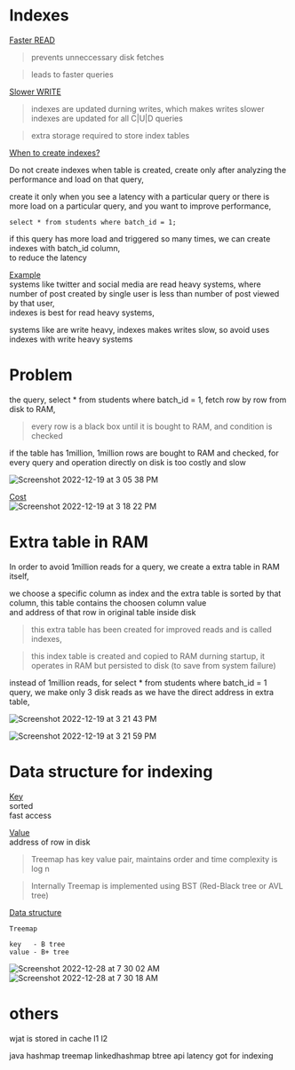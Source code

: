 # Indexes

<ins>Faster READ</ins>    
> prevents unneccessary disk fetches    

> leads to faster queries   

<ins>Slower WRITE</ins>       
> indexes are updated durning writes, which makes writes slower   
> indexes are updated for all C|U|D queries       

> extra storage required to store index tables    

<ins>When to create indexes?</ins>    

Do not create indexes when table is created, create only after analyzing the performance and load on that query,    

create it only when you see a latency with a particular query or there is more load on a particular query, and you want to improve performance,   

```
select * from students where batch_id = 1;    
```

if this query has more load and triggered so many times, we can create indexes with batch_id column,   
to reduce the latency 

<ins>Example</ins>    
systems like twitter and social media are read heavy systems, where number of post created by single user is less than number of post viewed by that user,   
indexes is best for read heavy systems,   

systems like are write heavy, indexes makes writes slow, so avoid uses indexes with write heavy systems   

# Problem 

the query, select * from students where batch_id = 1, fetch row by row from disk to RAM,    

> every row is a black box until it is bought to RAM, and condition is checked    

if the table has 1million, 1million rows are bought to RAM and checked, for every query and operation directly on disk is too costly and slow   

![Screenshot 2022-12-19 at 3 05 38 PM](https://user-images.githubusercontent.com/16437905/208394351-83cd95e7-c44f-49d9-b3ab-a7ac757b433d.png)

<ins>Cost</ins>   
![Screenshot 2022-12-19 at 3 18 22 PM](https://user-images.githubusercontent.com/16437905/208396974-cb77f6f7-78eb-4aca-b466-f8993bc25f99.png)

# Extra table in RAM   

In order to avoid 1million reads for a query, we create a extra table in RAM itself,     

we choose a specific column as index and the extra table is sorted by that column, this table contains the choosen column value     
and address of that row in original table inside disk   

> this extra table has been created for improved reads and is called indexes,   

> this index table is created and copied to RAM durning startup, it operates in RAM but persisted to disk (to save from system failure)    

instead of 1million reads, for select * from students where batch_id = 1 query, we make only 3 disk reads as we have the direct address in extra table,   

![Screenshot 2022-12-19 at 3 21 43 PM](https://user-images.githubusercontent.com/16437905/208397720-2720b71d-abda-4d26-b2a8-5283c7a8c71e.png)

![Screenshot 2022-12-19 at 3 21 59 PM](https://user-images.githubusercontent.com/16437905/208397757-eb7ee616-355a-465c-9d94-b94b2b8e25a1.png)


# Data structure for indexing   

<ins>Key</ins>    
sorted    
fast access

<ins>Value</ins>    
address of row in disk      

> Treemap has key value pair, maintains order and time complexity is log n   
    
> Internally Treemap is implemented using BST (Red-Black tree or AVL tree)

<ins>Data structure</ins>        
```
Treemap

key   - B tree    
value - B+ tree
```
![Screenshot 2022-12-28 at 7 30 02 AM](https://user-images.githubusercontent.com/16437905/209745578-4668209a-9aaf-4b02-85d4-e6ae3be2a6f2.png)
![Screenshot 2022-12-28 at 7 30 18 AM](https://user-images.githubusercontent.com/16437905/209745582-b474d4f7-22df-4d00-9fe7-d542af4a7423.png)




# others
wjat is stored in cache l1 l2


java hashmap treemap linkedhashmap btree 
api latency got for indexing
